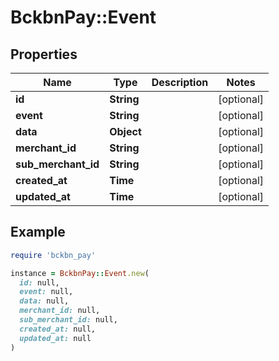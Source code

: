 # BckbnPay::Event

## Properties

| Name | Type | Description | Notes |
| ---- | ---- | ----------- | ----- |
| **id** | **String** |  | [optional] |
| **event** | **String** |  | [optional] |
| **data** | **Object** |  | [optional] |
| **merchant_id** | **String** |  | [optional] |
| **sub_merchant_id** | **String** |  | [optional] |
| **created_at** | **Time** |  | [optional] |
| **updated_at** | **Time** |  | [optional] |

## Example

```ruby
require 'bckbn_pay'

instance = BckbnPay::Event.new(
  id: null,
  event: null,
  data: null,
  merchant_id: null,
  sub_merchant_id: null,
  created_at: null,
  updated_at: null
)
```

